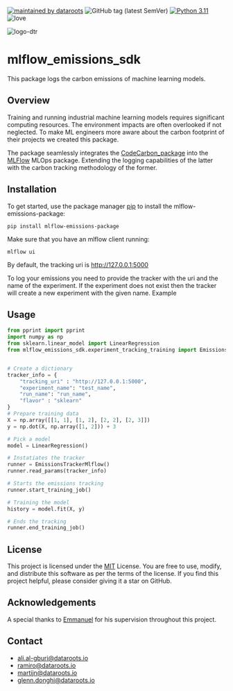 [![maintained by dataroots](https://img.shields.io/badge/maintained%20by-dataroots-%2300b189)](https://dataroots.io)
![GitHub tag (latest SemVer)](https://img.shields.io/github/v/tag/datarootsio/mlflow-emissions-sdk?label=version)
[![Python 3.11](https://img.shields.io/badge/python-3.11-blue.svg)](https://www.python.org/downloads/release/python-360/)
![love](https://img.shields.io/badge/made_with-%E2%9D%A4%EF%B8%8F-blue)

![logo-dtr](https://user-images.githubusercontent.com/90327481/138892946-69b5f688-ff79-4b07-8864-44278b1695ca.png)

# mlflow_emissions_sdk

This package logs the carbon emissions of machine learning models.

## Overview

Training and running industrial machine learning models requires significant computing resources. The environment impacts are often overlooked if not neglected. To make ML engineers more aware about the carbon footprint of their projects we created this package.

The package seamlessly integrates the [CodeCarbon_package](https://codecarbon.io/) into the [MLFlow](https://mlflow.org/) MLOps package. Extending the logging capabilities of the latter with the carbon tracking methodology of the former.


## Installation

To get started, use the package manager [pip](https://pip.pypa.io/en/stable/) to install the mlflow-emissions-package:

`pip install mlflow-emissions-package`

Make sure that you have an mlflow client running:

`mlflow ui`

By default, the tracking uri is http://127.0.0.1:5000

To log your emissions you need to provide the tracker with the uri and the name of the experiment. If the experiment does not exist then the tracker will create a new experiment with the given name. Example

## Usage

```python
from pprint import pprint
import numpy as np
from sklearn.linear_model import LinearRegression
from mlflow_emissions_sdk.experiment_tracking_training import EmissionsTrackerMlflow


# Create a dictionary 
tracker_info = {
    "tracking_uri" : "http://127.0.0.1:5000",
    "experiment_name": "test_name",
    "run_name": "run_name",
    "flavor" : "sklearn"
}
# Prepare training data
X = np.array([[1, 1], [1, 2], [2, 2], [2, 3]])
y = np.dot(X, np.array([1, 2])) + 3

# Pick a model
model = LinearRegression()

# Instatiates the tracker
runner = EmissionsTrackerMlflow()
runner.read_params(tracker_info)

# Starts the emissions tracking
runner.start_training_job()

# Training the model
history = model.fit(X, y)

# Ends the tracking
runner.end_training_job()

```

## License

This project is licensed under the [MIT](https://choosealicense.com/licenses/mit/) License. You are free to use, modify, and distribute this software as per the terms of the license. If you find this project helpful, please consider giving it a star on GitHub.

## Acknowledgements
A special thanks to [Emmanuel](https://www.linkedin.com/in/emmanuelmenvouta/) for his supervision throughout this project. 

## Contact
- ali.al-gburi@dataroots.io
- ramiro@dataroots.io
- martijn@dataroots.io
- glenn.donghi@dataroots.io


